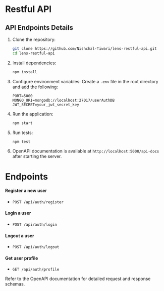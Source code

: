 # Restful API

## API Endpoints Details

1. Clone the repository:
    ```sh
    git clone https://github.com/Nishchal-Tiwari/lens-restful-api.git
    cd lens-restful-api
    ```

2. Install dependencies:
    ```sh
    npm install
    ```

3. Configure environment variables:
    Create a `.env` file in the root directory and add the following:
    ```env
    PORT=5000
    MONGO_URI=mongodb://localhost:27017/userAuthDB
    JWT_SECRET=your_jwt_secret_key
    ```

4. Run the application:
    ```sh
    npm start
    ```

5. Run tests:
    ```sh
    npm test
    ```

6. OpenAPI documentation is available at `http://localhost:5000/api-docs` after starting the server.

# Endpoints

#### Register a new user
- `POST /api/auth/register`

#### Login a user
- `POST /api/auth/login`

#### Logout a user
- `POST /api/auth/logout`

#### Get user profile
- `GET /api/auth/profile`

Refer to the OpenAPI documentation for detailed request and response schemas.
